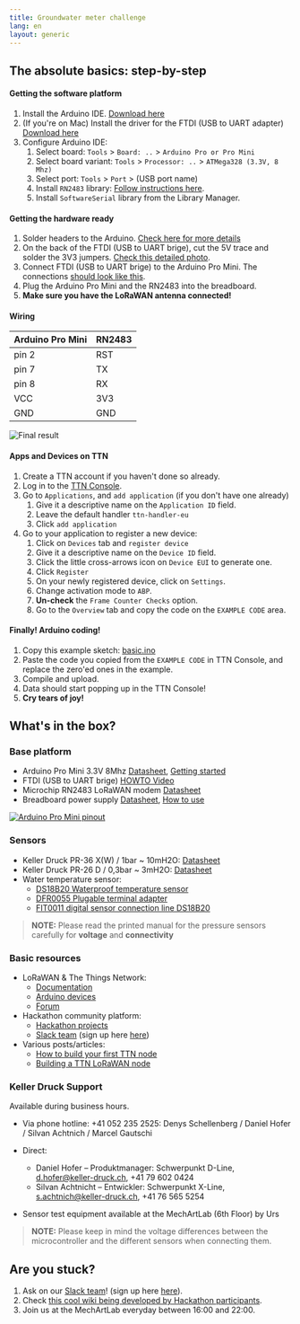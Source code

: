 ```yaml
---
title: Groundwater meter challenge
lang: en
layout: generic
---
```


## The absolute basics: step-by-step

#### **Getting the software platform**

 1. Install the Arduino IDE. [Download here](https://www.arduino.cc/en/Main/Software)
 1. (If you're on Mac) Install the driver for the FTDI (USB to UART adapter) [Download here](http://www.silabs.com/products/mcu/pages/usbtouartbridgevcpdrivers.aspx)
 1. Configure Arduino IDE:
    1. Select board: `Tools` > `Board: ..` > `Arduino Pro or Pro Mini`
    1. Select board variant: `Tools` > `Processor: ..` > `ATMega328 (3.3V, 8 Mhz)`
    1. Select port: `Tools` > `Port` > (USB port name)
    1. Install `RN2483` library: [Follow instructions here](https://github.com/jpmeijers/RN2483-Arduino-Library).
    1. Install `SoftwareSerial` library from the Library Manager.

#### **Getting the hardware ready**

 1. Solder headers to the Arduino. [Check here for more details](https://github.com/rac2030/MakeZurich/wiki/Getting-started-with-the-Arduino-Pro-Mini#soldering-headers-to-the-arduino)
 1. On the back of the FTDI (USB to UART brige), cut the 5V trace and solder the 3V3 jumpers. [Check this detailed photo](../../assets/images/how-to-prepare-ftdi.jpg).
 1. Connect FTDI (USB to UART brige) to the Arduino Pro Mini. The connections [should look like this](../../assets/images/how-to-connect.jpg).
 1. Plug the Arduino Pro Mini and the RN2483 into the breadboard.
 1. **Make sure you have the LoRaWAN antenna connected!**

#### **Wiring**

**Arduino Pro Mini** | **RN2483**
---------------------|-----------
pin 2                | RST
pin 7                | TX
pin 8                | RX
VCC                  | 3V3
GND                  | GND

![Final result](https://c1.staticflickr.com/1/288/32578575726_22f9d2c1e4_z.jpg "Final result, photo by @tamberg, CC-BY-SA 2.0")

#### **Apps and Devices on TTN**

 1. Create a TTN account if you haven't done so already.
 1. Log in to the [TTN Console](https://console.thethingsnetwork.org).
 1. Go to `Applications`, and `add application` (if you don't have one already)
    1. Give it a descriptive name on the `Application ID` field.
    1. Leave the default handler `ttn-handler-eu`
    1. Click `add application`
 1. Go to your application to register a new device:
    1. Click on `Devices` tab and `register device`
    1. Give it a descriptive name on the `Device ID` field.
    1. Click the little cross-arrows icon on `Device EUI` to generate one.
    1. Click `Register`
    1. On your newly registered device, click on `Settings`.
    1. Change activation mode to `ABP`.
    1. **Un-check** the `Frame Counter Checks` option.
    1. Go to the `Overview` tab and copy the code on the `EXAMPLE CODE` area.

#### **Finally! Arduino coding!**

 1. Copy this example sketch: [basic.ino](../../start/basic.ino)
 1. Paste the code you copied from the `EXAMPLE CODE` in TTN Console, and replace the zero'ed ones in the example.
 1. Compile and upload.
 1. Data should start popping up in the TTN Console!
 1. **Cry tears of joy!**


<a name="whats-in-the-box"></a>

## What's in the box?

### Base platform

 * Arduino Pro Mini 3.3V 8Mhz [Datasheet](https://www.arduino.cc/en/Main/arduinoBoardProMini), [Getting started](https://www.arduino.cc/en/Main/arduinoBoardProMini)
 * FTDI (USB to UART brige) [HOWTO Video](https://www.youtube.com/watch?v=-Myj5yQvI_4)
 * Microchip RN2483 LoRaWAN modem [Datasheet](http://ww1.microchip.com/downloads/en/DeviceDoc/50002346B.pdf)
 * Breadboard power supply [Datasheet](https://hobbyking.com/media/file/403178644X1017066X57.pdf), [How to use](https://www.sunfounder.com/wiki/index.php?title=How_to_use_YwRobot_Power_Supply_Properly)

[![Arduino Pro Mini pinout](../../assets/images/arduino-pinout.png "Arduino Pro Mini pinout")](../../assets/images/arduino-pinout-large.png)

### Sensors

 * Keller Druck PR-36 X(W) / 1bar ~ 10mH2O: [Datasheet](http://www.keller-druck.ch/home_g/paprod_g/36xw_g.asp)
 * Keller Druck PR-26 D / 0,3bar ~ 3mH2O: [Datasheet](http://www.keller-druck.ch/home_g/paprod_g/4ld_g.asp)
 * Water temperature sensor:
    * [DS18B20 Waterproof temperature sensor](http://image.dfrobot.com/image/data/DFR0198/DS18B20.pdf)
    * [DFR0055 Plugable terminal adapter](https://www.dfrobot.com/wiki/index.php/Terminal_sensor_adapter_V2.0_(SKU:DFR0055))
    * [FIT0011 digital sensor connection line DS18B20](https://www.dfrobot.com/wiki/index.php/Digital_Sensor_Cable_For_Arduino_(SKU:FIT0011))

> **NOTE:** Please read the printed manual for the pressure sensors carefully for **voltage** and **connectivity**

### Basic resources

 * LoRaWAN & The Things Network:
    * [Documentation](https://www.thethingsnetwork.org/docs/)
    * [Arduino devices](https://www.thethingsnetwork.org/docs/devices/arduino/)
    * [Forum](https://www.thethingsnetwork.org/forum/)
 * Hackathon community platform:
    * [Hackathon projects](https://now.makezurich.ch)
    * [Slack team](https://ttn-ch.slack.com/) (sign up here [here](https://ttn-ch.herokuapp.com/))
 * Various posts/articles:
    * [How to build your first TTN node](https://www.thethingsnetwork.org/forum/t/how-to-build-your-first-ttn-node-arduino-rn2483/1574)
    * [Building a TTN LoRaWAN node](https://www.vdsar.net/build-ttn-lora-node/)

### Keller Druck Support

Available during business hours.

 * Via phone hotline: +41 052 235 2525: Denys Schellenberg / Daniel Hofer / Silvan Achtnich / Marcel Gautschi
 * Direct:
    * Daniel Hofer – Produktmanager: Schwerpunkt D-Line, d.hofer@keller-druck.ch, +41 79 602 0424
    * Silvan Achtnicht – Entwickler: Schwerpunkt X-Line, s.achtnich@keller-druck.ch, +41 76 565 5254

 * Sensor test equipment available at the MechArtLab (6th Floor) by Urs

> **NOTE:** Please keep in mind the voltage differences between the microcontroller and the different sensors when connecting them.

## Are you stuck?

 1. Ask on our [Slack team](https://ttn-ch.slack.com/)! (sign up here [here](https://ttn-ch.herokuapp.com/)).
 1. Check [this cool wiki being developed by Hackathon participants](https://github.com/rac2030/MakeZurich/wiki).
 1. Join us at the MechArtLab everyday between 16:00 and 22:00.
